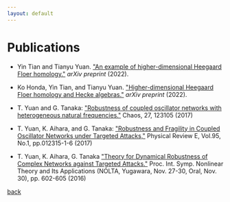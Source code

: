 ```yaml
---
layout: default
---
```



# Publications

- Yin Tian and Tianyu Yuan. ["An example of higher-dimensional Heegaard Floer homology."](https://arxiv.org/abs/2212.10187) _arXiv preprint_ (2022). 

- Ko Honda, Yin Tian, and Tianyu Yuan. ["Higher-dimensional Heegaard Floer homology and Hecke algebras."](https://arxiv.org/abs/2202.05593) _arXiv preprint_ (2022). 

- T. Yuan and G. Tanaka: ["Robustness of coupled oscillator networks with heterogeneous natural frequencies."](https://aip.scitation.org/doi/abs/10.1063/1.4991742) Chaos, 27, 123105 (2017)

- T. Yuan, K. Aihara, and G. Tanaka: ["Robustness and Fragility in Coupled Oscillator Networks under Targeted Attacks,"](https://journals.aps.org/pre/abstract/10.1103/PhysRevE.95.012315) Physical Review E, Vol.95, No.1, pp.012315-1-6  (2017)

- T. Yuan, K. Aihara, G. Tanaka ["Theory for Dynamical Robustness of Complex Networks against Targeted Attacks."](https://www.ieice.org/nolta/symposium/archive/2016/articles/1062.pdf) Proc. Int. Symp. Nonlinear Theory and Its Applications (NOLTA, Yugawara, Nov. 27-30, Oral, Nov. 30), pp. 602-605 (2016)


[back](./)
